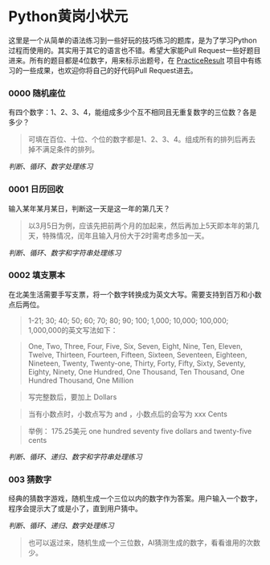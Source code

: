 # Python黄岗小状元

这里是一个从简单的语法练习到一些好玩的技巧练习的题库，是为了学习Python过程而使用的。其实用于其它的语言也不错。希望大家能Pull Request一些好题目进来。所有的题目都是4位数字，用来标示出题号，在 [PracticeResult](https://github.com/sunnypo/PracticeResult) 项目中有练习的一些成果，也欢迎你将自己的好代码Pull Request进去。

### 0000 随机座位

有四个数字：1、2、3、4，能组成多少个互不相同且无重复数字的三位数？各是多少？

> 可填在百位、十位、个位的数字都是1、2、3、4。组成所有的排列后再去 掉不满足条件的排列。

*判断、循环、数字处理练习*

### 0001 日历回收

输入某年某月某日，判断这一天是这一年的第几天？

> 以3月5日为例，应该先把前两个月的加起来，然后再加上5天即本年的第几天，特殊情况，闰年且输入月份大于2时需考虑多加一天。

*判断、循环、数字和字符串处理练习*

### 0002 填支票本

在北美生活需要手写支票，将一个数字转换成为英文大写。需要支持到百万和小数点后两位。

> 1-21; 30; 40; 50; 60; 70; 80; 90; 100; 1,000; 10,000; 100,000; 1,000,000的英文写法如下：

> One, Two, Three, Four, Five, Six, Seven, Eight, Nine, Ten, Eleven, Twelve, Thirteen, Fourteen, Fifteen, Sixteen, Seventeen, Eighteen, Nineteen, Twenty, Twenty-one, Thirty, Forty, Fifty, Sixty, Seventy, Eighty, Ninety, One Hundred, One Thousand, Ten Thousand, One Hundred Thousand, One Million

> 写完整数后，要加上 Dollars

> 当有小数点时，小数点写为 and ，小数点后的会写为 xxx Cents

> 举例： 175.25美元 one hundred seventy five dollars and twenty-five cents

*判断、循环、递归、数字和字符串处理练习*

### 003 猜数字

经典的猜数字游戏，随机生成一个三位以内的数字作为答案。用户输入一个数字，程序会提示大了或是小了，直到用户猜中。

*判断、循环、递归、数字处理练习*

> 也可以返过来，随机生成一个三位数，AI猜测生成的数字，看看谁用的次数少。
